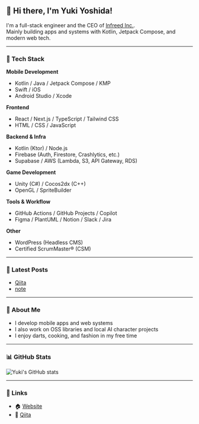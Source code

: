 ## 👋 Hi there, I'm Yuki Yoshida!

I'm a full-stack engineer and the CEO of [Infreed Inc.](https://infreed.jp).  
Mainly building apps and systems with Kotlin, Jetpack Compose, and modern web tech.

---

### 🔧 Tech Stack

**Mobile Development**  
- Kotlin / Java / Jetpack Compose / KMP  
- Swift / iOS  
- Android Studio / Xcode  

**Frontend**  
- React / Next.js / TypeScript / Tailwind CSS  
- HTML / CSS / JavaScript  

**Backend & Infra**  
- Kotlin (Ktor) / Node.js  
- Firebase (Auth, Firestore, Crashlytics, etc.)  
- Supabase / AWS (Lambda, S3, API Gateway, RDS)  

**Game Development**  
- Unity (C#) / Cocos2dx (C++)  
- OpenGL / SpriteBuilder  

**Tools & Workflow**  
- GitHub Actions / GitHub Projects / Copilot  
- Figma / PlantUML / Notion / Slack / Jira  

**Other**  
- WordPress (Headless CMS)  
- Certified ScrumMaster® (CSM)

---

### 📝 Latest Posts

- [Qiita](https://qiita.com/YuukiYoshida)
- [note](https://note.com/YuukiYoshida)

---

### 💬 About Me

- I develop mobile apps and web systems  
- I also work on OSS libraries and local AI character projects  
- I enjoy darts, cooking, and fashion in my free time

---

### 📊 GitHub Stats

![Yuki's GitHub stats](https://github-readme-stats.vercel.app/api?username=YuukiYoshida&show_icons=true&theme=tokyonight)

---

### 🔗 Links

- 🏠 [Website](https://infreed.jp)  
- 📘 [Qiita](https://qiita.com/YuukiYoshida)
